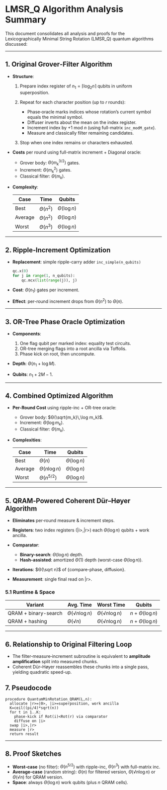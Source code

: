 # LMSR\_Q Algorithm Analysis Summary

This document consolidates all analysis and proofs for the Lexicographically Minimal String Rotation (LMSR\_Q) quantum algorithms discussed:

---

## 1. Original Grover‑Filter Algorithm

* **Structure**:

  1. Prepare index register of $n_1=\lceil\log_2 n\rceil$ qubits in uniform superposition.
  2. Repeat for each character position (up to $r$ rounds):

     * Phase‑oracle marks indices whose rotation’s current symbol equals the minimal symbol.
     * Diffuser inverts about the mean on the index register.
     * Increment index by +1 mod $n$ (using full-matrix `inc_modM_gate`).
     * Measure and classically filter remaining candidates.
  3. Stop when one index remains or characters exhausted.

* **Costs** per round using full-matrix increment + Diagonal oracle:

  * Grover body: $Θ(m_k^{3/2})$ gates.
  * Increment: $Θ(m_k^2)$ gates.
  * Classical filter: $Θ(m_k)$.

* **Complexity**:

  | Case    | Time     | Qubits      |
  | ------- | -------- | ----------- |
  | Best    | $Θ(n^2)$ | $Θ(\log n)$ |
  | Average | $Θ(n^2)$ | $Θ(\log n)$ |
  | Worst   | $Θ(n^3)$ | $Θ(\log n)$ |

---

## 2. Ripple‐Increment Optimization

* **Replacement**: simple ripple-carry adder `inc_simple(n_qubits)`

  ```python
  qc.x(0)
  for j in range(1, n_qubits):
      qc.mcx(list(range(j)), j)
  ```
* **Cost**: $Θ(n_1)$ gates per increment.
* **Effect**: per-round increment drops from $Θ(n^2)$ to $Θ(n)$.

---

## 3. OR-Tree Phase Oracle Optimization

* **Components**:

  1. One flag qubit per marked index: equality test circuits.
  2. OR-tree merging flags into a root ancilla via Toffolis.
  3. Phase kick on root, then uncompute.
* **Depth**: $Θ(n_1 + \log M)$.
* **Qubits**: $n_1 + 2M - 1$.

---

## 4. Combined Optimized Algorithm

* **Per-Round Cost** using ripple-inc + OR-tree oracle:

  * Grover body: $Θ(\sqrt{m_k}\,\log m_k)$.
  * Increment: $Θ(\log m_k)$.
  * Classical filter: $Θ(m_k)$.

* **Complexities**:

  | Case    | Time         | Qubits      |
  | ------- | ------------ | ----------- |
  | Best    | $Θ(n)$       | $Θ(\log n)$ |
  | Average | $Θ(n\log n)$ | $Θ(\log n)$ |
  | Worst   | $Θ(n^{5/2})$ | $Θ(\log n)$ |

---

## 5. QRAM‑Powered Coherent Dür–Høyer Algorithm

* **Eliminates** per‑round measure & increment steps.
* **Registers**: two index registers (|i>,|r>) each $Θ(\log n)$ qubits + work ancilla.
* **Comparator**:

  * **Binary-search**: $Θ(\log n)$ depth.
  * **Hash-assisted**: amortized $Θ(1)$ depth (worst-case $Θ(\log n)$).
* **Iterations**: $Θ(\sqrt n)$ of {compare-phase, diffusion}.
* **Measurement**: single final read on |r>.

### 5.1 Runtime & Space

| Variant              | Avg. Time     | Worst Time    | Qubits          |
| -------------------- | ------------- | ------------- | --------------- |
| QRAM + binary-search | $Θ(√n\log n)$ | $Θ(√n\log n)$ | $n + Θ(\log n)$ |
| QRAM + hashing       | $Θ(√n)$       | $Θ(√n\log n)$ | $n + Θ(\log n)$ |

---

## 6. Relationship to Original Filtering Loop

* The filter‑measure‑increment subroutine is equivalent to **amplitude amplification** split into measured chunks.
* Coherent Dür–Høyer reassembles these chunks into a single pass, yielding quadratic speed-up.

## 7. Pseudocode

```pseudo
procedure QuantumMinRotation_QRAM(L,n):
  allocate |r>=|0>, |i>=superposition, work ancilla
  K=ceil((pi/4)*sqrt(n))
  for t in 1..K:
    phase-kick if Rot(i)<Rot(r) via comparator
    diffuse on |i>
  swap |i>,|r>
  measure |r>
  return result
```

---

## 8. Proof Sketches

* **Worst-case** (no filter): $Θ(n^{5/2})$ with ripple-inc, $Θ(n^3)$ with full-matrix inc.
* **Average-case** (random string): $Θ(n)$ for filtered version, $Θ(√n\log n)$ or $Θ(√n)$ for QRAM version.
* **Space**: always $Θ(\log n)$ work qubits (plus $n$ QRAM cells).
